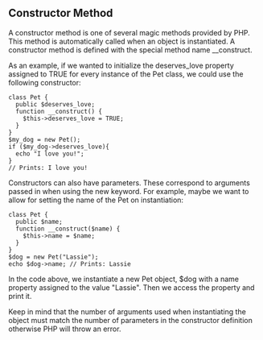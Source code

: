 ## Constructor Method

A constructor method is one of several magic methods provided by PHP. This method is automatically called when an object is instantiated. A constructor method is defined with the special method name \_\_construct.

As an example, if we wanted to initialize the deserves_love property assigned to TRUE for every instance of the Pet class, we could use the following constructor:

```
class Pet {
  public $deserves_love;
  function __construct() {
    $this->deserves_love = TRUE;
  }
}
$my_dog = new Pet();
if ($my_dog->deserves_love){
  echo "I love you!";
}
// Prints: I love you!

```

Constructors can also have parameters. These correspond to arguments passed in when using the new keyword. For example, maybe we want to allow for setting the name of the Pet on instantiation:

```
class Pet {
  public $name;
  function __construct($name) {
    $this->name = $name;
  }
}
$dog = new Pet("Lassie");
echo $dog->name; // Prints: Lassie

```

In the code above, we instantiate a new Pet object, $dog with a name property assigned to the value "Lassie". Then we access the property and print it.

Keep in mind that the number of arguments used when instantiating the object must match the number of parameters in the constructor definition otherwise PHP will throw an error.
